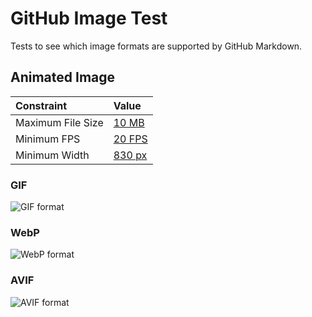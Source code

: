 # GitHub Image Test

Tests to see which image formats are supported by GitHub Markdown.

## Animated Image

| **Constraint**    | **Value**  |
| :---------------- | :--------- |
| Maximum File Size | [10 MB](https://docs.github.com/en/get-started/writing-on-github/working-with-advanced-formatting/attaching-files#supported-file-types) |
| Minimum FPS       | [20 FPS](https://github.com/ImageOptim/gifski/issues/351) |
| Minimum Width     | [830 px](./misc/min-width.png) |

### GIF

![GIF format](./demo.gif)

### WebP

![WebP format](./demo.webp)

### AVIF

![AVIF format](./demo.avif)
